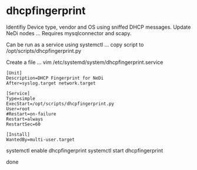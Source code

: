 # dhcpfingerprint
Identifiy Device type, vendor and OS using sniffed DHCP messages. Update NeDi nodes ... Requires mysqlconnector and scapy.

Can be run as a service using systemctl ... copy script to /opt/scripts/dhcpfingerprint.py

Create a file ... vim /etc/systemd/system/dhcpfingerprint.service

```
[Unit]
Description=DHCP Fingerprint for NeDi
After=syslog.target network.target

[Service]
Type=simple
ExecStart=/opt/scripts/dhcpfingerprint.py
User=root
#Restart=on-failure
Restart=always
RestartSec=60

[Install]
WantedBy=multi-user.target
```

systemctl enable dhcpfingerprint
systemctl start dhcpfingerprint

done
